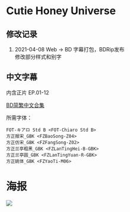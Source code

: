 # Cutie Honey Universe

## 修改记录

1. 2021-04-08 Web -> BD 字幕打包，BDRip发布  
修改部分样式和别字

## 中文字幕

内含正片 EP.01-12

[BD简繁中文合集](https://github.com/Nekomoekissaten-SUB/Nekomoekissaten-Storage/releases/download/subtitle_pkg/Cutie_Honey_Universe_BD_zho.7z)  

所需字体：
```
FOT-キアロ Std B <FOT-Chiaro Std B>
方正报宋_GBK <FZBaoSong-Z04>
方正仿宋_GBK <FZFangSong-Z02>
方正兰亭粗黑_GBK <FZLanTingHei-B-GBK>
方正兰亭圆_GBK <FZLanTingYuan-R-GBK>
方正姚体_GBK <FZYaoTi-M06>
```

# 海报

![](https://nekomoe.pages.dev/images/2018-04/cutiey_honey_u.png)